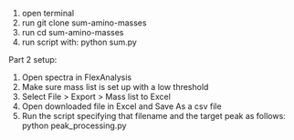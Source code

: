 1. open terminal
2. run git clone sum-amino-masses
3. run cd sum-amino-masses
4. run script with: python sum.py <desired mass total>


Part 2 setup:
1. Open spectra in FlexAnalysis
2. Make sure mass list is set up with a low threshold
3. Select File > Export > Mass list to Excel
4. Open downloaded file in Excel and Save As a csv file
5. Run the script specifying that filename and the target peak as follows:
    python peak_processing.py <name of csv input file> <target peak>
